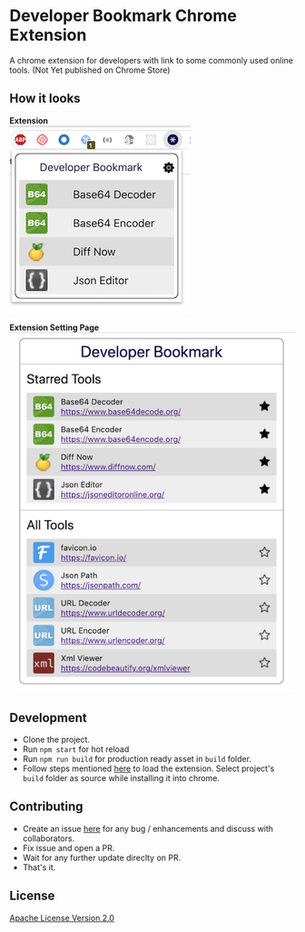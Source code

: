 # Developer Bookmark Chrome Extension
A chrome extension for developers with link to some commonly used online tools. (Not Yet published on Chrome Store)

## How it looks
**Extension**  
![extension](docs/images/extension.png)

**Extension Setting Page**  
![extension](docs/images/extension-setting.png)

## Development
* Clone the project.
* Run `npm start` for hot reload
* Run `npm run build` for production ready asset in `build` folder.
* Follow steps mentioned [here](https://webkul.com/blog/how-to-install-the-unpacked-extension-in-chrome/) to load the extension. Select project's `build` folder as source while installing it into chrome.

## Contributing
* Create an issue [here](https://github.com/hemantsonu20/developer-bookmark/issues/new) for any bug / enhancements and discuss with collaborators.
* Fix issue and open a PR.
* Wait for any further update direclty on PR.
* That's it.

## License
[Apache License Version 2.0](/LICENSE)
